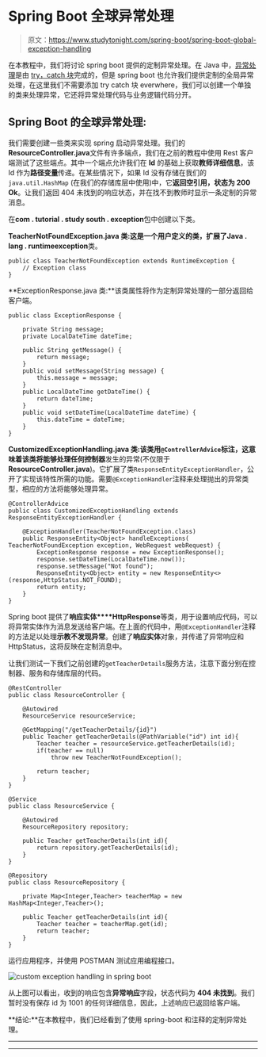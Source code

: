 # Spring Boot 全球异常处理

> 原文：<https://www.studytonight.com/spring-boot/spring-boot-global-exception-handling>

在本教程中，我们将讨论 spring boot 提供的定制异常处理。在 Java 中，[异常处理](https://www.studytonight.com/java/exception-handling.php)是由 [try，catch 块](https://www.studytonight.com/java/try-and-catch-block.php)完成的，但是 spring boot 也允许我们提供定制的全局异常处理，在这里我们不需要添加 try catch 块 everwhere，我们可以创建一个单独的类来处理异常，它还将异常处理代码与业务逻辑代码分开。

## Spring Boot 的全球异常处理:

我们需要创建一些类来实现 spring 启动异常处理。我们的**ResourceController.java**文件有许多端点，我们在之前的教程中使用 Rest 客户端测试了这些端点。其中一个端点允许我们在 **Id** 的基础上获取**教师详细信息**，该 Id 作为**路径变量**传递。在某些情况下，如果 Id 没有存储在我们的`java.util.HashMap` (在我们的存储库层中使用)中，它**返回空引用，状态为 200 Ok**。让我们返回 404 未找到的响应状态，并在找不到教师时显示一条定制的异常消息。

在**com . tutorial . study south . exception**包中创建以下类。

**TeacherNotFoundException.java 类:**这是一个用户定义的类，扩展了**Java . lang . runtimeexception**类。

```
public class TeacherNotFoundException extends RuntimeException {
    // Exception class 
}
```

**ExceptionResponse.java 类:**该类属性将作为定制异常处理的一部分返回给客户端。

```
public class ExceptionResponse {

    private String message;
    private LocalDateTime dateTime;

    public String getMessage() {
        return message;
    }
    public void setMessage(String message) {
        this.message = message;
    }
    public LocalDateTime getDateTime() {
        return dateTime;
    }
    public void setDateTime(LocalDateTime dateTime) {
        this.dateTime = dateTime;
    }    
}
```

**CustomizedExceptionHandling.java 类:**该类用`@ControllerAdvice`标注，这意味着该类将能够处理任何**控制器**发生的异常(不仅限于**ResourceController.java**)。它扩展了类`ResponseEntityExceptionHandler`，公开了实现该特性所需的功能。需要`@ExceptionHandler`注释来处理抛出的异常类型，相应的方法将能够处理异常。

```
@ControllerAdvice
public class CustomizedExceptionHandling extends ResponseEntityExceptionHandler {

    @ExceptionHandler(TeacherNotFoundException.class)
    public ResponseEntity<Object> handleExceptions( TeacherNotFoundException exception, WebRequest webRequest) {
        ExceptionResponse response = new ExceptionResponse();
        response.setDateTime(LocalDateTime.now());
        response.setMessage("Not found");
        ResponseEntity<Object> entity = new ResponseEntity<>(response,HttpStatus.NOT_FOUND);
        return entity;
    }
}
```

Spring boot 提供了**响应实体****HttpResponse**等类，用于设置响应代码，可以将异常实体作为消息发送给客户端。在上面的代码中，用`@ExceptionHandler`注释的方法足以处理**示教不发现异常**。创建了**响应实体**对象，并传递了异常响应和 HttpStatus，这将反映在定制消息中。

让我们测试一下我们之前创建的`getTeacherDetails`服务方法，注意下面分别在控制器、服务和存储库层的代码。

```
@RestController
public class ResourceController {

    @Autowired
    ResourceService resourceService;

    @GetMapping("/getTeacherDetails/{id}")
    public Teacher getTeacherDetails(@PathVariable("id") int id){
        Teacher teacher = resourceService.getTeacherDetails(id);
        if(teacher == null)
            throw new TeacherNotFoundException();

        return teacher;
    }
}

@Service
public class ResourceService {

    @Autowired
    ResourceRepository repository;

    public Teacher getTeacherDetails(int id){
        return repository.getTeacherDetails(id);
    }
}    

@Repository
public class ResourceRepository {

    private Map<Integer,Teacher> teacherMap = new HashMap<Integer,Teacher>();

    public Teacher getTeacherDetails(int id){
        Teacher teacher = teacherMap.get(id);
        return teacher;
    }
}
```

运行应用程序，并使用 POSTMAN 测试应用编程接口。

![custom exception handling in spring boot](../Images/83a5bd33daab14e6ff1c853d0ccba978.png)

从上图可以看出，收到的响应包含**异常响应**字段，状态代码为 **404 未找到**。我们暂时没有保存 id 为 1001 的任何详细信息，因此，上述响应已返回给客户端。

**结论:**在本教程中，我们已经看到了使用 spring-boot 和注释的定制异常处理。

* * *

* * *